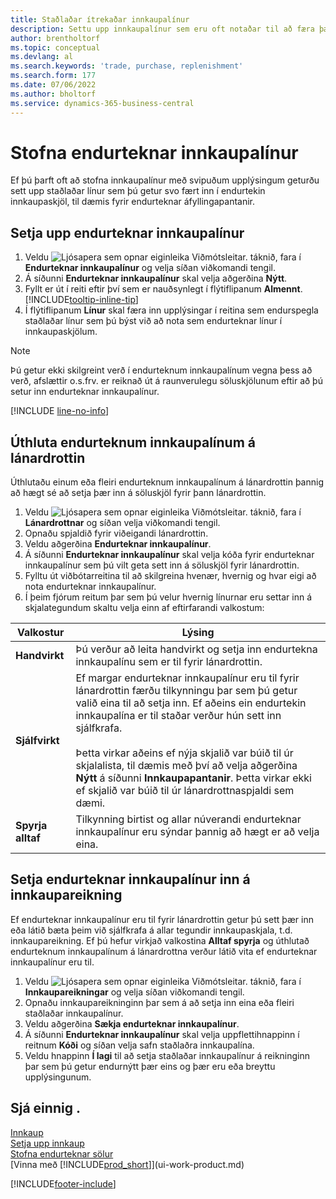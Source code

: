 ```yaml
---
title: Staðlaðar ítrekaðar innkaupalínur
description: Settu upp innkaupalínur sem eru oft notaðar til að færa þær inn í innkaupaskjöl og fylla þannig á fljótlegan hátt út í línurnar með stöðluðum upplýsingum.
author: brentholtorf
ms.topic: conceptual
ms.devlang: al
ms.search.keywords: 'trade, purchase, replenishment'
ms.search.form: 177
ms.date: 07/06/2022
ms.author: bholtorf
ms.service: dynamics-365-business-central
---
```

# Stofna endurteknar innkaupalínur

Ef þú þarft oft að stofna innkaupalínur með svipuðum upplýsingum geturðu sett upp staðlaðar línur sem þú getur svo fært inn í endurtekin innkaupaskjöl, til dæmis fyrir endurteknar áfyllingapantanir.

## Setja upp endurteknar innkaupalínur

1. Veldu ![Ljósapera sem opnar eiginleika Viðmótsleitar.](media/ui-search/search_small.png "Segðu mér hvað þú vilt gera") táknið, fara í **Endurteknar innkaupalínur** og velja síðan viðkomandi tengil.
2. Á síðunni **Endurteknar innkaupalínur** skal velja aðgerðina **Nýtt**.
3. Fyllt er út í reiti eftir því sem er nauðsynlegt í flýtiflipanum **Almennt**. [!INCLUDE[tooltip-inline-tip](includes/tooltip-inline-tip_md.md)]
4. Í flýtiflipanum **Línur** skal færa inn upplýsingar í reitina sem endurspegla staðlaðar línur sem þú býst við að nota sem endurteknar línur í innkaupaskjölum.

> [!NOTE]
> Þú getur ekki skilgreint verð í endurteknum innkaupalínum vegna þess að verð, afslættir o.s.frv. er reiknað út á raunverulegu söluskjölunum eftir að þú setur inn endurteknar innkaupalínur.

[!INCLUDE [line-no-info](includes/line-no-info.md)]

## Úthluta endurteknum innkaupalínum á lánardrottin

Úthlutaðu einum eða fleiri endurteknum innkaupalínum á lánardrottin þannig að hægt sé að setja þær inn á söluskjöl fyrir þann lánardrottin.

1. Veldu ![Ljósapera sem opnar eiginleika Viðmótsleitar.](media/ui-search/search_small.png "Segðu mér hvað þú vilt gera") táknið, fara í **Lánardrottnar** og síðan velja viðkomandi tengil.
2. Opnaðu spjaldið fyrir viðeigandi lánardrottin.
3. Veldu aðgerðina **Endurteknar innkaupalínur**.
4. Á síðunni **Endurteknar innkaupalínur** skal velja kóða fyrir endurteknar innkaupalínur sem þú vilt geta sett inn á söluskjöl fyrir lánardrottin.
5. Fylltu út viðbótarreitina til að skilgreina hvenær, hvernig og hvar eigi að nota endurteknar innkaupalínur.
6. Í þeim fjórum reitum þar sem þú velur hvernig línurnar eru settar inn á skjalategundum skaltu velja einn af eftirfarandi valkostum:

|Valkostur|Lýsing|
|------|-----------|
|**Handvirkt**|Þú verður að leita handvirkt og setja inn endurtekna innkaupalínu sem er til fyrir lánardrottin.|
|**Sjálfvirkt**|Ef margar endurteknar innkaupalínur eru til fyrir lánardrottin færðu tilkynningu þar sem þú getur valið eina til að setja inn. Ef aðeins ein endurtekin innkaupalína er til staðar verður hún sett inn sjálfkrafa.<br /><br />Þetta virkar aðeins ef nýja skjalið var búið til úr skjalalista, til dæmis með því að velja aðgerðina **Nýtt** á síðunni **Innkaupapantanir**. Þetta virkar ekki ef skjalið var búið til úr lánardrottnaspjaldi sem dæmi.|
|**Spyrja alltaf**|Tilkynning birtist og allar núverandi endurteknar innkaupalínur eru sýndar þannig að hægt er að velja eina.

## Setja endurteknar innkaupalínur inn á innkaupareikning

Ef endurteknar innkaupalínur eru til fyrir lánardrottin getur þú sett þær inn eða látið bæta þeim við sjálfkrafa á allar tegundir innkaupaskjala, t.d. innkaupareikning. Ef þú hefur virkjað valkostina **Alltaf spyrja** og úthlutað endurteknum innkaupalínum á lánardrottna verður látið vita ef endurteknar innkaupalínur eru til.

1. Veldu ![Ljósapera sem opnar eiginleika Viðmótsleitar.](media/ui-search/search_small.png "Segðu mér hvað þú vilt gera") táknið, fara í **Innkaupareikningar** og velja síðan viðkomandi tengil.
2. Opnaðu innkaupareikninginn þar sem á að setja inn eina eða fleiri staðlaðar innkaupalínur.
3. Veldu aðgerðina **Sækja endurteknar innkaupalínur**.
4. Á síðunni **Endurteknar innkaupalínur** skal velja uppflettihnappinn í reitnum **Kóði** og síðan velja safn staðlaðra innkaupalína.
5. Veldu hnappinn **Í lagi** til að setja staðlaðar innkaupalínur á reikninginn þar sem þú getur endurnýtt þær eins og þær eru eða breyttu upplýsingunum.

## Sjá einnig .

[Innkaup](purchasing-manage-purchasing.md)  
[Setja upp innkaup](purchasing-setup-purchasing.md)  
[Stofna endurteknar sölur](sales-how-work-standard-lines.md)  
[Vinna með [!INCLUDE[prod_short](includes/prod_short.md)]](ui-work-product.md)  

[!INCLUDE[footer-include](includes/footer-banner.md)]